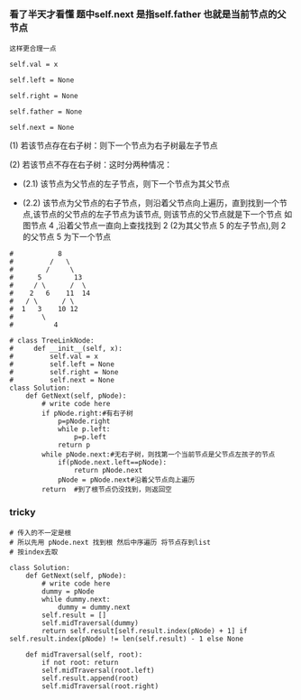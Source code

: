 ### 看了半天才看懂 题中self.next 是指self.father  也就是当前节点的父节点
```
这样更合理一点

self.val = x

self.left = None

self.right = None

self.father = None

self.next = None
```
(1) 若该节点存在右子树：则下一个节点为右子树最左子节点

(2) 若该节点不存在右子树：这时分两种情况：

   - (2.1) 该节点为父节点的左子节点，则下一个节点为其父节点

   - (2.2) 该节点为父节点的右子节点，则沿着父节点向上遍历，直到找到一个节点,该节点的父节点的左子节点为该节点,
           则该节点的父节点就是下一个节点
           如图节点 4 ,沿着父节点一直向上查找找到 2 (2为其父节点 5 的左子节点),则 2 的父节点 5 为下一个节点

```python3
#           8
#         /   \
#        /     \
#      5        13
#     / \      /  \
#    2   6    11  14
#   / \      / \
#  1   3    10 12
#       \
# 		   4

# class TreeLinkNode:
#     def __init__(self, x):
#         self.val = x
#         self.left = None
#         self.right = None
#         self.next = None
class Solution:
    def GetNext(self, pNode):
        # write code here
        if pNode.right:#有右子树
            p=pNode.right
            while p.left:
                p=p.left
            return p
        while pNode.next:#无右子树，则找第一个当前节点是父节点左孩子的节点
            if(pNode.next.left==pNode):
                return pNode.next
            pNode = pNode.next#沿着父节点向上遍历
        return  #到了根节点仍没找到，则返回空
```


### tricky		
```python3
# 传入的不一定是根
# 所以先用 pNode.next 找到根 然后中序遍历 将节点存到list
# 按index去取

class Solution:
    def GetNext(self, pNode):
        # write code here
        dummy = pNode
        while dummy.next:
            dummy = dummy.next
        self.result = []
        self.midTraversal(dummy)
        return self.result[self.result.index(pNode) + 1] if self.result.index(pNode) != len(self.result) - 1 else None
 
    def midTraversal(self, root):
        if not root: return
        self.midTraversal(root.left)
        self.result.append(root)
        self.midTraversal(root.right)
```
